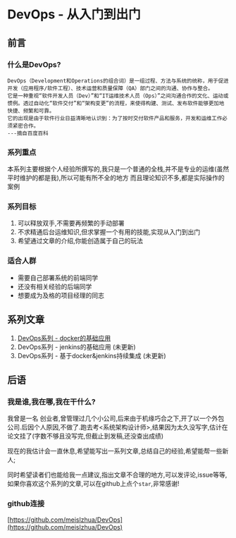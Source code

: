 # DevOps - 从入门到出门

## 前言

### 什么是DevOps?
```
DevOps（Development和Operations的组合词）是一组过程、方法与系统的统称，用于促进开发（应用程序/软件工程）、技术运营和质量保障（QA）部门之间的沟通、协作与整合。
它是一种重视“软件开发人员（Dev）”和“IT运维技术人员（Ops）”之间沟通合作的文化、运动或惯例。透过自动化“软件交付”和“架构变更”的流程，来使得构建、测试、发布软件能够更加地快捷、频繁和可靠。
它的出现是由于软件行业日益清晰地认识到：为了按时交付软件产品和服务，开发和运维工作必须紧密合作。
---摘自百度百科
```
### 系列重点

本系列主要根据个人经验所撰写的,我只是一个普通的全栈,并不是专业的运维(虽然平时维护的都是我),所以可能有所不全的地方
而且理论知识不多,都是实际操作的案例

### 系列目标
1. 可以释放双手,不需要再频繁的手动部署
2. 不求精通后台运维知识,但求掌握一个有用的技能,实现从入门到出门
3. 希望通过文章的介绍,你能创造属于自己的玩法

### 适合人群
* 需要自己部署系统的前端同学
* 还没有相关经验的后端同学
* 想要成为及格的项目经理的同志

## 系列文章
1. [DevOps系列 - docker的基础应用](docker.md)
2. DevOps系列 - jenkins的基础应用 (未更新)
3. DevOps系列 - 基于docker&jenkins持续集成 (未更新)


## 后语
### 我是谁,我在哪,我在干什么?
我曾是一名 创业者,曾管理过几个小公司,后来由于机缘巧合之下,开了以一个外包公司.后因个人原因,不做了.跑去考<系统架构设计师>,结果因为太久没写字,估计在论文挂了(字数不够且没写完,但截止到发稿,还没查出成绩)

现在的我估计会一直休息,希望能写出一系列文章,总结自己的经验,希望能帮一些新人;

同时希望读者们也能给我一点建议,指出文章不合理的地方,可以发评论,issue等等,如果你喜欢这个系列的文章,可以在github上点个`star`,非常感谢!


### github连接
[https://github.com/meislzhua/DevOps](https://github.com/meislzhua/DevOps)